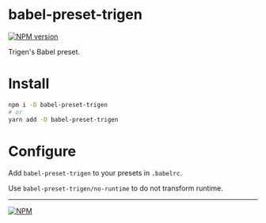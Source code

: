 # babel-preset-trigen

[![NPM version][npm]][npm-url]

[npm]: https://img.shields.io/npm/v/babel-preset-trigen.svg
[npm-url]: https://npmjs.com/package/babel-preset-trigen

Trigen's Babel preset.

# Install

```bash
npm i -D babel-preset-trigen
# or
yarn add -D babel-preset-trigen
```

# Configure

Add `babel-preset-trigen` to your presets in `.babelrc`.

Use `babel-preset-trigen/no-runtime` to do not transform runtime.

---
[![NPM](https://nodei.co/npm/babel-preset-trigen.png?downloads=true&downloadRank=true&stars=true)](https://nodei.co/npm/babel-preset-trigen/)
